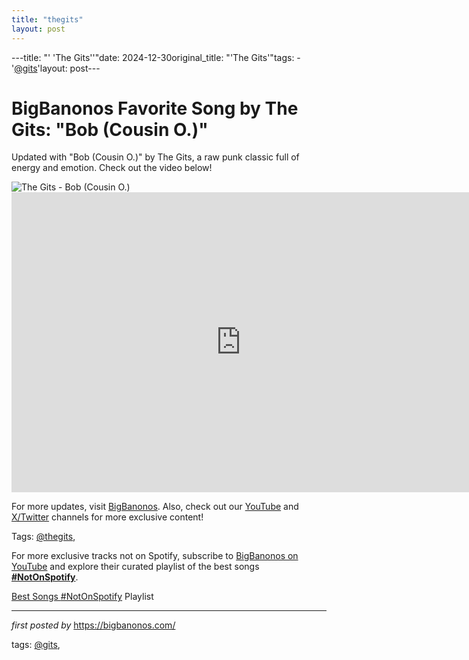 ```yaml
---
title: "thegits"
layout: post
---
```

---title: "' 'The Gits''"date: 2024-12-30original_title: "'The Gits'"tags:  - '[@gits](/tags/gits/)'layout: post---<!-- Title of the Post --><h1 >BigBanonos Favorite Song by The Gits: "Bob (Cousin O.)"</h1> <!-- Introductory Text --><p >Updated with "Bob (Cousin O.)" by The Gits, a raw punk classic full of energy and emotion. Check out the video below!</p> <!-- Featured Image --><div > <img src="https://i.scdn.co/image/ab67616d0000b273e5ced97c47f4f3cb36df275b" alt="The Gits - Bob (Cousin O.)" /></div> <!-- YouTube Video Embed --><div > <iframe width="733" height="480" src="https://www.youtube.com/embed/S2AyszA_gsY" title="The Gits - Bob (Cousin O.)" frameborder="0" allow="accelerometer; autoplay; clipboard-write; encrypted-media; gyroscope; picture-in-picture; web-share" referrerpolicy="strict-origin-when-cross-origin" allowfullscreen></iframe></div> <!-- Footer Links --><div > <p>For more updates, visit <a href="https://bigbanonos.com/" target="_blank">BigBanonos</a>. Also, check out our <a href="https://www.youtube.com/[@BigBanonos](/tags/BigBanonos/)" target="_blank">YouTube</a> and <a href="https://x.com/bigbanonos" target="_blank">X/Twitter</a> channels for more exclusive content!</p></div> <!-- Tags --><p >Tags: [@thegits](/tags/thegits/),</p><!--Subscribe and Playlist Links--><div>    <p>For more exclusive tracks not on Spotify, subscribe to <a href="https://www.youtube.com/[@BigBanonos](/tags/BigBanonos/)" target="_blank">BigBanonos on YouTube</a> and explore their curated playlist of the best songs <strong>[#NotOnSpotify](/tags/NotOnSpotify/)</strong>.</p>    <p><a href="https://www.youtube.com/playlist?list=PLtuNtuTatqI0kFahUCbtbfenC_ET5O_tr" target="_blank">Best Songs [#NotOnSpotify](/tags/NotOnSpotify/) Playlist<br /></a></p></div><hr /><p><em>first posted by</em> <a href="https://bigbanonos.com/" rel="noopener" target="_new">https://bigbanonos.com/</a></p><p>tags: [@gits](/tags/gits/),</p>